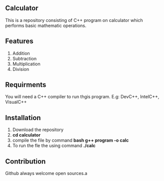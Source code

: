 ## Calculator
This is a repository consisting of C++ program on calculator which performs basic mathematic operations.
## Features
1. Addition
2. Subtraction
3. Multiplication
4. Division
## Requirments 
You will need a C++ compiler to run thgis program. E.g: DevC++, IntelC++, VisualC++
## Installation
1. Download the repository
2. **cd calculator**
3. compile the file by command **bash g++ program -o calc**
4. To run the fle the using command **./calc**
## Contribution
Github always welcome open sources.a
